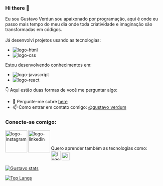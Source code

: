 ### Hi there 👋
Eu sou Gustavo Verdun sou apaixonado por programação, aqui é onde eu passo mais tempo do meu dia onde toda criatividade e imaginação são transformadas em códigos.
<br>
<br>
Já desenvolvi projetos usando as tecnologias:
- <img src="https://img.shields.io/badge/HTML5-E34F26?style=for-the-badge&logo=html5&logoColor=white" alt="logo-html"/>
- <img src="https://img.shields.io/badge/CSS3-1572B6?style=for-the-badge&logo=css3&logoColor=white" alt="logo-css" />

Estou desenvolvendo conhecimentos em:

- <img src="https://img.shields.io/badge/JavaScript-323330?style=for-the-badge&logo=javascript&logoColor=F7DF1E" alt="logo-javascript" />
- <img src="https://img.shields.io/badge/React-20232A?style=for-the-badge&logo=react&logoColor=61DAFB" alt="logo-react" />

:point_down: Aqui estão duas formas de você me perguntar algo:


- 💬 Pergunte-me sobre [here](https://www.linkedin.com/in/gustavo-verdun/)
- 📫 Como entrar em contato comigo: [@gustavo_verdum](https://www.instagram.com/gustavo_verdum/)

### Conecte-se comigo:
<p>
<a href="https://www.instagram.com/gustavo_verdum/">
<img src="https://img.shields.io/badge/Instagram-E4405F?style=for-the-badge&logo=instagram&logoColor=white" align="left" width="70px" alt="logo-instagram">  
</a>
<a href="https://www.linkedin.com/in/gustavo-verdun/">
<img src="https://img.shields.io/badge/LinkedIn-0077B5?style=for-the-badge&logo=linkedin&logoColor=white" align="left" width="70px" alt="logo-linkedin">  
</a>
</p>
<br>
<br>

Quero aprender também as tecnologias como:
<br>
<img src="https://www.stickersdevs.com.br/wp-content/uploads/2022/01/nodejs-logo-adesivo-sticker.png" alt="logo-node" width="30px">
<img src="https://upload.wikimedia.org/wikipedia/commons/thumb/4/4c/Typescript_logo_2020.svg/1024px-Typescript_logo_2020.svg.png" alt="logo-typescript" width="25px">


[![Gustavo stats](https://github-readme-stats.vercel.app/api?username=gustavoverdun23)](https://github.com/anuraghazra/github-readme-stats)

[![Top Langs](https://github-readme-stats.vercel.app/api/top-langs/?username=gustavoverdun23)](https://github.com/anuraghazra/github-readme-stats)










<!--**gustavoverdun23/gustavoverdun23** is a ✨ _special_ ✨ repository because its `README.md` (this file) appears on your GitHub profile.

Here are some ideas to get you started:

- 🔭 I’m currently working on ...
- 🌱 I’m currently learning ...
- 👯 I’m looking to collaborate on ...
- 🤔 I’m looking for help with ...
- 💬 Ask me about ...
- 📫 How to reach me: ...
- 😄 Pronouns: ...
- ⚡ Fun fact: ...
-->
